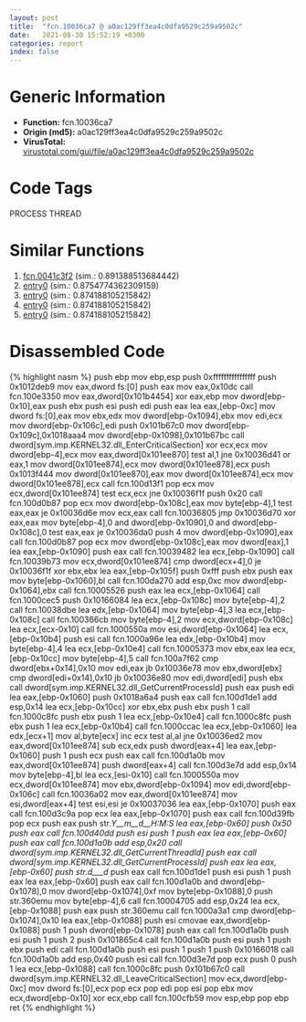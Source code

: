 ```yaml
---
layout: post
title:  "fcn.10036ca7 @ a0ac129ff3ea4c0dfa9529c259a9502c"
date:   2021-08-30 15:52:19 +0300
categories: report
index: false
---
```


# Generic Information
- **Function:** fcn.10036ca7
- **Origin (md5):** a0ac129ff3ea4c0dfa9529c259a9502c
- **VirusTotal:** [virustotal.com/gui/file/a0ac129ff3ea4c0dfa9529c259a9502c][virustotal_ref]

# Code Tags
<span class="tag" id="PROCESS">PROCESS</span>
<span class="tag" id="THREAD">THREAD</span>


# Similar Functions

1. [fcn.0041c3f2][similar_1_ref] (sim.: 0.891388513684442)
2. [entry0][similar_2_ref] (sim.: 0.8754774362309159)
3. [entry0][similar_3_ref] (sim.: 0.874188105215842)
4. [entry0][similar_4_ref] (sim.: 0.874188105215842)
5. [entry0][similar_5_ref] (sim.: 0.874188105215842)


# Disassembled Code

{% highlight nasm %}
push ebp
mov ebp,esp
push 0xffffffffffffffff
push 0x1012deb9
mov eax,dword fs:[0]
push eax
mov eax,0x10dc
call fcn.100e3350
mov eax,dword[0x101b4454]
xor eax,ebp
mov dword[ebp-0x10],eax
push ebx
push esi
push edi
push eax
lea eax,[ebp-0xc]
mov dword fs:[0],eax
mov ebx,edx
mov dword[ebp-0x1094],ebx
mov edi,ecx
mov dword[ebp-0x106c],edi
push 0x101b67c0
mov dword[ebp-0x109c],0x1018aaa4
mov dword[ebp-0x1098],0x101b67bc
call dword[sym.imp.KERNEL32.dll_EnterCriticalSection]
xor ecx,ecx
mov dword[ebp-4],ecx
mov eax,dword[0x101ee870]
test al,1
jne 0x10036d41
or eax,1
mov dword[0x101ee874],ecx
mov dword[0x101ee878],ecx
push 0x1013f444
mov dword[0x101ee870],eax
mov dword[0x101ee874],ecx
mov dword[0x101ee878],ecx
call fcn.100d13f1
pop ecx
mov ecx,dword[0x101ee874]
test ecx,ecx
jne 0x10036f1f
push 0x20
call fcn.100d0b87
pop ecx
mov dword[ebp-0x108c],eax
mov byte[ebp-4],1
test eax,eax
je 0x10036d6e
mov ecx,eax
call fcn.10036805
jmp 0x10036d70
xor eax,eax
mov byte[ebp-4],0
and dword[ebp-0x1090],0
and dword[ebp-0x108c],0
test eax,eax
je 0x10036da0
push 4
mov dword[ebp-0x1090],eax
call fcn.100d0b87
pop ecx
mov dword[ebp-0x108c],eax
mov dword[eax],1
lea eax,[ebp-0x1090]
push eax
call fcn.10039482
lea ecx,[ebp-0x1090]
call fcn.10039b73
mov ecx,dword[0x101ee874]
cmp dword[ecx+4],0
je 0x10036f1f
xor ebx,ebx
lea eax,[ebp-0x105f]
push 0xfff
push ebx
push eax
mov byte[ebp-0x1060],bl
call fcn.100da270
add esp,0xc
mov dword[ebp-0x1064],ebx
call fcn.10005526
push eax
lea ecx,[ebp-0x1064]
call fcn.1000cec5
push 0x10166084
lea ecx,[ebp-0x108c]
mov byte[ebp-4],2
call fcn.10038dbe
lea edx,[ebp-0x1064]
mov byte[ebp-4],3
lea ecx,[ebp-0x108c]
call fcn.100366cb
mov byte[ebp-4],2
mov ecx,dword[ebp-0x108c]
lea ecx,[ecx-0x10]
call fcn.1000550a
mov esi,dword[ebp-0x1064]
lea ecx,[ebp-0x10b4]
push esi
call fcn.1000a96e
lea edx,[ebp-0x10b4]
mov byte[ebp-4],4
lea ecx,[ebp-0x10e4]
call fcn.10005373
mov ebx,eax
lea ecx,[ebp-0x10cc]
mov byte[ebp-4],5
call fcn.100a7f62
cmp dword[ebx+0x14],0x10
mov edi,eax
jb 0x10036e78
mov ebx,dword[ebx]
cmp dword[edi+0x14],0x10
jb 0x10036e80
mov edi,dword[edi]
push ebx
call dword[sym.imp.KERNEL32.dll_GetCurrentProcessId]
push eax
push edi
lea eax,[ebp-0x1060]
push 0x1018a6a4
push eax
call fcn.100d1de1
add esp,0x14
lea ecx,[ebp-0x10cc]
xor ebx,ebx
push ebx
push 1
call fcn.1000c8fc
push ebx
push 1
lea ecx,[ebp-0x10e4]
call fcn.1000c8fc
push ebx
push 1
lea ecx,[ebp-0x10b4]
call fcn.1000ccac
lea ecx,[ebp-0x1060]
lea edx,[ecx+1]
mov al,byte[ecx]
inc ecx
test al,al
jne 0x10036ed2
mov eax,dword[0x101ee874]
sub ecx,edx
push dword[eax+4]
lea eax,[ebp-0x1060]
push 1
push ecx
push eax
call fcn.100d1a0b
mov eax,dword[0x101ee874]
push dword[eax+4]
call fcn.100d3e7d
add esp,0x14
mov byte[ebp-4],bl
lea ecx,[esi-0x10]
call fcn.1000550a
mov ecx,dword[0x101ee874]
mov ebx,dword[ebp-0x1094]
mov edi,dword[ebp-0x106c]
call fcn.10036a02
mov eax,dword[0x101ee874]
mov esi,dword[eax+4]
test esi,esi
je 0x10037036
lea eax,[ebp-0x1070]
push eax
call fcn.100d3c9a
pop ecx
lea eax,[ebp-0x1070]
push eax
call fcn.100d39fb
pop ecx
push eax
push str._Y__m__d__H:_M:_S__
lea eax,[ebp-0x60]
push 0x50
push eax
call fcn.100d40dd
push esi
push 1
push eax
lea eax,[ebp-0x60]
push eax
call fcn.100d1a0b
add esp,0x20
call dword[sym.imp.KERNEL32.dll_GetCurrentThreadId]
push eax
call dword[sym.imp.KERNEL32.dll_GetCurrentProcessId]
push eax
lea eax,[ebp-0x60]
push str._d___d__
push eax
call fcn.100d1de1
push esi
push 1
push eax
lea eax,[ebp-0x60]
push eax
call fcn.100d1a0b
and dword[ebp-0x1078],0
mov dword[ebp-0x1074],0xf
mov byte[ebp-0x1088],0
push str.360emu
mov byte[ebp-4],6
call fcn.10004705
add esp,0x24
lea ecx,[ebp-0x1088]
push eax
push str.360emu
call fcn.1000a3a1
cmp dword[ebp-0x1074],0x10
lea eax,[ebp-0x1088]
push esi
cmovae eax,dword[ebp-0x1088]
push 1
push dword[ebp-0x1078]
push eax
call fcn.100d1a0b
push esi
push 1
push 2
push 0x101865c4
call fcn.100d1a0b
push esi
push 1
push ebx
push edi
call fcn.100d1a0b
push esi
push 1
push 1
push 0x10166018
call fcn.100d1a0b
add esp,0x40
push esi
call fcn.100d3e7d
pop ecx
push 0
push 1
lea ecx,[ebp-0x1088]
call fcn.1000c8fc
push 0x101b67c0
call dword[sym.imp.KERNEL32.dll_LeaveCriticalSection]
mov ecx,dword[ebp-0xc]
mov dword fs:[0],ecx
pop ecx
pop edi
pop esi
pop ebx
mov ecx,dword[ebp-0x10]
xor ecx,ebp
call fcn.100cfb59
mov esp,ebp
pop ebp
ret
{% endhighlight %}


[similar_1_ref]: /report/fcn.0041c3f2@b3771987fba16f4fba07d1109ec72c76
[similar_2_ref]: /report/entry0@e9782a46c2d4ab52d9b2b1b712934fbe
[similar_3_ref]: /report/entry0@7614e1bbe9b9fd3db78e405e68b1fab4
[similar_4_ref]: /report/entry0@a9a3c47f5c08fef0f0f69b66c17916ac
[similar_5_ref]: /report/entry0@4179b381a87b74dcd140154f9010ef86
[virustotal_ref]: https://www.virustotal.com/gui/file/a0ac129ff3ea4c0dfa9529c259a9502c